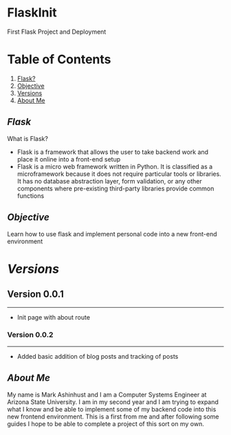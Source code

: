 # FlaskInit
First Flask Project and Deployment


# **Table of Contents**
1. [Flask?](https://github.com/Markay12/FlaskInit#flask)
2. [Objective](https://github.com/Markay12/FlaskInit#objective)
3. [Versions](https://github.com/Markay12/FlaskInit#versions)
4. [About Me](https://github.com/Markay12/FlaskInit#about-me)

## *Flask*
What is Flask?
- Flask is a framework that allows the user to take backend work and place it online into a front-end setup
- Flask is a micro web framework written in Python. It is classified as a microframework because it does not require particular tools or libraries. It has no database abstraction layer, form validation, or any other components where pre-existing third-party libraries provide common functions

## *Objective*
Learn how to use flask and implement personal code into a new front-end environment

# *Versions*

## Version 0.0.1
---
- Init page with about route 

### Version 0.0.2
---
- Added basic addition of blog posts and tracking of posts

## *About Me*

My name is Mark Ashinhust and I am a Computer Systems Engineer at Arizona State University. I am in my second year and I am trying to expand what I know and be able to implement some of my backend code into this new frontend environment. This is a first from me and after following some guides I hope to be able to complete a project of this sort on my own.
